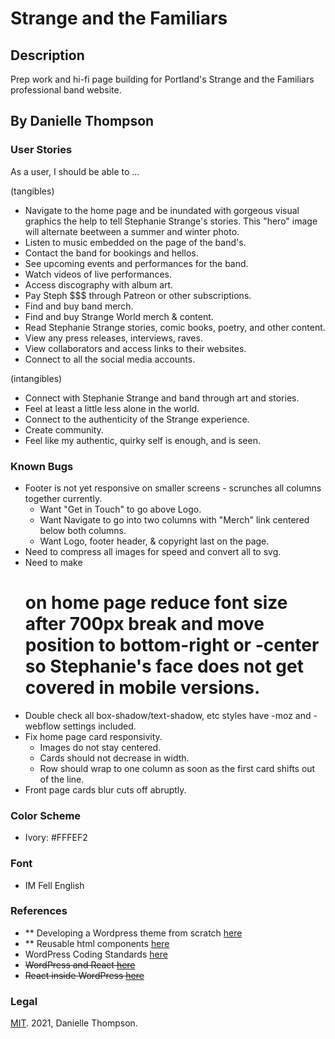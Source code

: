 # Strange and the Familiars

## Description

Prep work and hi-fi page building for Portland's Strange and the Familiars professional band website.

## By Danielle Thompson

### User Stories

As a user, I should be able to ...

(tangibles)
- Navigate to the home page and be inundated with gorgeous visual graphics the help to tell Stephanie Strange's stories. This "hero" image will alternate beetween a summer and winter photo.
- Listen to music embedded on the page of the band's.
- Contact the band for bookings and hellos.
- See upcoming events and performances for the band.
- Watch videos of live performances.
- Access discography with album art.
- Pay Steph $$$ through Patreon or other subscriptions.
- Find and buy band merch.
- Find and buy Strange World merch & content.
- Read Stephanie Strange stories, comic books, poetry, and other content.
- View any press releases, interviews, raves.
- View collaborators and access links to their websites.
- Connect to all the social media accounts.

(intangibles)
- Connect with Stephanie Strange and band through art and stories.
- Feel at least a little less alone in the world.
- Connect to the authenticity of the Strange experience.
- Create community.
- Feel like my authentic, quirky self is enough, and is seen.

### Known Bugs

- Footer is not yet responsive on smaller screens - scrunches all columns together currently.
  - Want "Get in Touch" to go above Logo.
  - Want Navigate to go into two columns with "Merch" link centered below both columns.
  - Want Logo, footer header, & copyright last on the page.
- Need to compress all images for speed and convert all to svg.
- Need to make <h1> on home page reduce font size after 700px break and move position to bottom-right or -center so Stephanie's face does not get covered in mobile versions.
- Double check all box-shadow/text-shadow, etc styles have -moz and -webflow settings included.
- Fix home page card responsivity.
  - Images do not stay centered.
  - Cards should not decrease in width.
  - Row should wrap to one column as soon as the first card shifts out of the line.
- Front page cards blur cuts off abruptly.

### Color Scheme

- Ivory: #FFFEF2

### Font

- IM Fell English

### References

- ** Developing a Wordpress theme from scratch [here](https://www.taniarascia.com/developing-a-wordpress-theme-from-scratch/#installing-wordpress)
- ** Reusable html components [here](https://www.freecodecamp.org/news/reusable-html-components-how-to-reuse-a-header-and-footer-on-a-website/)
- WordPress Coding Standards [here](https://developer.wordpress.org/coding-standards/)
- ~~WordPress and React [here](https://www.freecodecamp.org/news/wordpress-react-how-to-create-a-modern-web-app-using-wordpress-ef6cc6be0cd0/#:~:text=If%20you%20want%20to%20create,CMS%20like%20WordPress%2C%20you%20can!)~~
- ~~React inside WordPress [here](https://dev.to/bobman38/how-to-use-react-inside-a-wordpress-application-49i)~~

### Legal

[MIT](https://opensource.org/licenses/MIT). 2021, Danielle Thompson.
